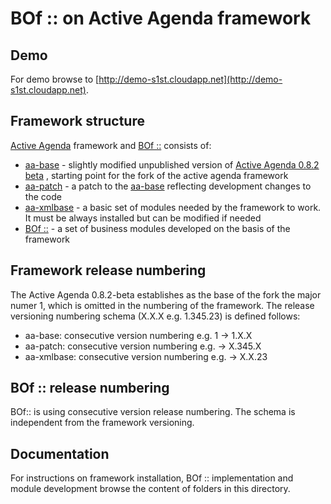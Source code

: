#  BOf :: on Active Agenda framework

## Demo
For demo browse to [http://demo-s1st.cloudapp.net](http://demo-s1st.cloudapp.net). 

## Framework structure
[Active Agenda](https://sourceforge.net/projects/activeagenda) framework and [BOf ::](https://activeagenda.github.io) consists of:
* [aa-base](https://github.com/activeagenda/aa-base) - slightly modified unpublished version of [Active Agenda 0.8.2 beta](https://github.com/activeagenda/0.8.2-beta) , starting point for the fork of the active agenda framework
* [aa-patch](https://github.com/activeagenda/aa-patch) - a patch to the  [aa-base](https://github.com/activeagenda/aa-base) reflecting development changes to the code
* [aa-xmlbase](https://github.com/activeagenda/aa-xmlbase) - a basic set of modules needed by the framework to work. It must be always installed but can be modified if needed
* [BOf ::](https://github.com/activeagenda/BOf) - a set of business modules developed on the basis of the framework

## Framework release numbering
The Active Agenda 0.8.2-beta establishes as the base of the fork the major numer 1, which is omitted in the numbering of the framework. The release versioning numbering schema (X.X.X e.g. 1.345.23) is defined follows:
* aa-base: consecutive version numbering e.g. 1  -> 1.X.X
* aa-patch: consecutive version numbering e.g. -> X.345.X
* aa-xmlbase: consecutive version numbering e.g. -> X.X.23

## BOf :: release numbering
BOf:: is using consecutive version release numbering. The schema is independent  from the framework versioning.

## Documentation
For instructions on framework installation, BOf :: implementation and module development browse the content of folders in this directory.